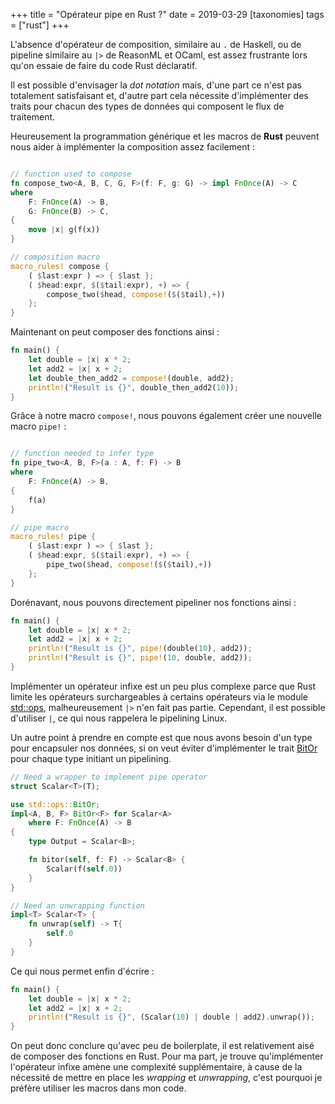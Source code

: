 +++
title = "Opérateur pipe en Rust ?" 
date = 2019-03-29
[taxonomies]
tags = ["rust"]
+++

L'absence d'opérateur de composition, similaire au `.` de Haskell, ou de pipeline similaire au `|>` de ReasonML et OCaml, est assez frustrante lors qu'on essaie de faire du code Rust déclaratif.

Il est possible d'envisager la _dot notation_ mais, d'une part ce n'est pas totalement satisfaisant et, d'autre part cela nécessite d'implémenter des traits pour chacun des types de données qui composent le flux de traitement.

Heureusement la programmation générique et les macros de **Rust** peuvent nous aider à implémenter la composition assez facilement :

```rust

// function used to compose
fn compose_two<A, B, C, G, F>(f: F, g: G) -> impl FnOnce(A) -> C
where
    F: FnOnce(A) -> B,
    G: FnOnce(B) -> C,
{
    move |x| g(f(x))
}

// composition macro
macro_rules! compose {
    ( $last:expr ) => { $last };
    ( $head:expr, $($tail:expr), +) => {
        compose_two($head, compose!($($tail),+))
    };
}
```

Maintenant on peut composer des fonctions ainsi :

```rust
fn main() {
    let double = |x| x * 2;
    let add2 = |x| x + 2;
    let double_then_add2 = compose!(double, add2);
    println!("Result is {}", double_then_add2(10));
}
```

Grâce à notre macro `compose!`, nous pouvons également créer une nouvelle macro `pipe!` :

```rust

// function needed to infer type
fn pipe_two<A, B, F>(a : A, f: F) -> B
where
    F: FnOnce(A) -> B,
{
    f(a)
}

// pipe macro
macro_rules! pipe {
    ( $last:expr ) => { $last };
    ( $head:expr, $($tail:expr), +) => {
        pipe_two($head, compose!($($tail),+))
    };
}
```

Dorénavant, nous pouvons directement pipeliner nos fonctions ainsi :

```rust
fn main() {
    let double = |x| x * 2;
    let add2 = |x| x + 2;
    println!("Result is {}", pipe!(double(10), add2));
    println!("Result is {}", pipe!(10, double, add2));
}
```

Implémenter un opérateur infixe est un peu plus complexe parce que Rust limite les opérateurs surchargeables à certains opérateurs via le module [std::ops](https://doc.rust-lang.org/std/ops/index.html), malheureusement `|>` n'en fait pas partie. Cependant, il est possible d'utiliser `|`, ce qui nous rappelera le pipelining Linux.

Un autre point à prendre en compte est que nous avons besoin d'un type pour encapsuler nos données, si on veut éviter d'implémenter le trait [BitOr](https://doc.rust-lang.org/std/ops/trait.BitOr.html) pour chaque type initiant un pipelining.

```rust
// Need a wrapper to implement pipe operator
struct Scalar<T>(T);

use std::ops::BitOr;
impl<A, B, F> BitOr<F> for Scalar<A>
    where F: FnOnce(A) -> B
{
    type Output = Scalar<B>;

    fn bitor(self, f: F) -> Scalar<B> {
        Scalar(f(self.0))
    }
}

// Need an unwrapping function
impl<T> Scalar<T> {
    fn unwrap(self) -> T{
        self.0
    }
}
```

Ce qui nous permet enfin d'écrire :

```rust
fn main() {
    let double = |x| x * 2;
    let add2 = |x| x + 2;
    println!("Result is {}", (Scalar(10) | double | add2).unwrap());
}
```

On peut donc conclure qu'avec peu de boilerplate, il est relativement aisé de composer des fonctions en Rust. Pour ma part, je trouve qu'implémenter l'opérateur infixe amène une complexité supplémentaire, à cause de la nécessité de mettre en place les _wrapping_ et _unwrapping_, c'est pourquoi je préfère utiliser les macros dans mon code.
